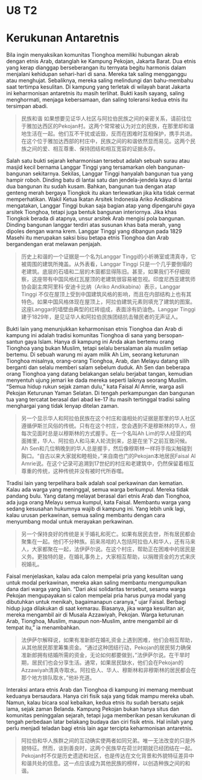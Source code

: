 # U8 T2

# Kerukunan Antaretnis

Bila ingin menyaksikan komunitas Tionghoa memiliki hubungan akrab dengan etnis Arab, datanglah ke Kampung Pekojan, Jakarta Barat. Dua etnis yang kerap dianggap berseberangan itu ternyata begitu harmonis dalam menjalani kehidupan sehari-hari di sana. Mereka tak saling mengganggu atau menghujat. Sebaliknya, mereka saling melindungi dan bahu-membahu saat tertimpa kesulitan. Di kampung yang terletak di wilayah barat Jakarta ini keharmonisan antaretnis itu masih terlihat. Bukti kasih sayang, saling menghormati, menjaga kebersamaan, dan saling toleransi kedua etnis itu tersimpan abadi.

> 民族和谐
> 如果想要见证华人社区与阿拉伯民族之间的亲密关系，请前往位于雅加达西区的Pekojan村。这两个常常被认为对立的民族，在那里却和谐地生活在一起。他们互不干扰或诋毁，反而在困难时互相保护，携手共进。在这个位于雅加达西部的村庄中，民族之间的和谐依然显而易见。这两个民族之间的爱、相互尊重、保持团结和相互宽容的证据永存。

Salah satu bukti sejarah keharmonisan tersebut adalah sebuah surau atau masjid kecil bernama Langgar Tinggi yang tersamarkan oleh bangunan-bangunan sekitarnya. Sekilas, Langgar Tinggi hanyalah bangunan tua yang hampir roboh. Dinding batu di lantai satu dan jendela-jendela kayu di lantai dua bangunan itu sudah kusam. Bahkan, bangunan tua dengan atap genteng merah bergaya Tiongkok itu akan terlewatkan jika kita tidak cermat memperhatikan. Wakil Ketua Ikatan Arsitek Indonesia Ariko Andikabina mengatakan, Langgar Tinggi bukan saja bagian atap yang dipengaruhi gaya arsitek Tionghoa, tetapi juga bentuk bangunan interiornya. Jika khas Tiongkok berada di atapnya, unsur arsitek Arab mengisi pola bangunan. Dinding bangunan langgar terdiri atas susunan khas bata merah, yang dipoles dengan warna krem. Langgar Tinggi yang dibangun pada 1829 Masehi itu merupakan saksi bisu betapa etnis Tionghoa dan Arab bergandengan erat melawan penjajah.

> 历史上和谐的一个证据是一个名为Langgar Tinggi的小祈祷室或清真寺，它被周围的建筑所掩盖。从外表看，Langgar Tinggi 只是一个几乎要倒塌的老建筑。底层的石墙和二层的木窗都显得陈旧。甚至，如果我们不仔细观察，这座带有中国风格红瓦屋顶的老建筑很容易被忽视。印度尼西亚建筑师协会副主席阿里科·安迪卡比纳（Ariko Andikabina）表示，Langgar Tinggi 不仅在屋顶上受到中国建筑风格的影响，而且在内部结构上也有其特色。如果中国风格体现在屋顶上，阿拉伯建筑元素则填充了建筑的图案。这座Langgar的墙壁由典型的红砖组成，表面涂有奶油色。Langgar Tinggi 建于1829年，是见证华人和阿拉伯民族团结抗击殖民者的无声证人。

Bukti lain yang menunjukkan keharmonisan etnis Tionghoa dan Arab di kampung ini adalah tradisi komunitas Tionghoa di sana yang bersopan-santun gaya Islam. Hanya di kampung ini Anda akan bertemu orang Tionghoa yang bukan Muslim, tetapi selalu bersalaman ala muslim setiap bertemu. Di sebuah warung mi ayam milik Ah Lim, seorang keturunan Tionghoa misalnya, orang-orang Tionghoa, Arab, dan Melayu datang silih berganti dan selalu memberi salam sebelum duduk. Ah Sen dan beberapa orang Tionghoa yang datang belakangan selalu berjabat tangan, kemudian menyentuh ujung jemari ke dada mereka seperti laiknya seorang Muslim. “Semua hidup rukun sejak zaman dulu,” kata Faisal Al Amrie, warga asli Pekojan Keturunan Yaman Selatan. Di tengah perkampungan dan bangunan tua yang tercatat berasal dari abad ke-17 itu masih tertinggal tradisi saling menghargai yang tidak lenyap ditelan zaman.

> 另一个显示华人和阿拉伯民族在这个村庄和谐相处的证据是那里的华人社区遵循伊斯兰风俗的传统。只有在这个村庄，您会遇到不是穆斯林的华人，但每次见面时总是以穆斯林的方式握手。在一个名叫Ah Lim的华人经营的鸡面摊里，华人、阿拉伯人和马来人轮流到来，总是在坐下之前互致问候。Ah Sen和几位稍晚到的华人总是握手，然后像穆斯林一样将手指尖触碰到胸口。“自古以来大家就和睦相处，”来自南也门的Pekojan本地居民Faisal Al Amrie说。在这个记录可追溯到17世纪的村庄和老建筑中，仍然保留着相互尊重的传统，这种传统并没有被时代所吞噬。

Tradisi lain yang terpelihara baik adalah soal perkawinan dan kematian. Kalau ada warga yang meninggal, semua warga berkumpul. Mereka tidak pandang bulu. Yang datang melayat berasal dari etnis Arab dan Tionghoa, ada juga orang Melayu semua kumpul, kata Faisal. Membantu warga yang sedang kesusahan hukumnya wajib di kampung ini. Yang lebih unik lagi, kalau urusan perkawinan, semua saling membantu dengan cara menyumbang modal untuk merayakan perkawinan.

> 另一个保持良好的传统是关于婚礼和死亡。如果有居民去世，所有居民都会聚集在一起。他们不分种族。前来吊唁的人包括阿拉伯人和华人，还有马来人，大家都聚在一起，法伊萨尔说。在这个村庄，帮助正在困难中的居民是义务。更独特的是，在婚礼事务上，大家相互帮助，以捐赠资金的方式来庆祝婚礼。

Faisal menjelaskan, kalau ada calon mempelai pria yang kesulitan uang untuk modal perkawinan, mereka akan saling membantu mengumpulkan dana dari warga yang lain. “Dari aksi solidaritas tersebut, sesama warga Pekojan mengupayakan si calon mempelai pria harus punya modal yang dibutuhkan untuk menikah, bagaimanapun caranya,” ujar Faisal. Berbagi hidup juga dilakukan di saat kemarau. Biasanya, jika warga kesulitan air, mereka mengambil air di Musala Azzawiyah, Pekojan. Warga keturunan Arab, Tionghoa, Muslim, maupun non-Muslim, antre mengambil air di tempat itu,” ia menambahkan.

> 法伊萨尔解释说，如果有准新郎在婚礼资金上遇到困难，他们会相互帮助，从其他居民那里筹集资金。“通过这种团结行动，Pekojan的居民努力确保准新郎拥有结婚所需的资金，无论如何都要做到，”法伊萨尔说。在干旱时期，居民们也会分享生活。通常，如果居民缺水，他们会在Pekojan的Azzawiyah清真寺取水。阿拉伯人、华人、穆斯林和非穆斯林的居民都会在那个地方排队取水，”他补充道。

Interaksi antara etnis Arab dan Tionghoa di kampung ini memang membuat keduanya bersaudara. Hanya ciri fisik saja yang tidak mampu mereka ubah. Namun, kalau bicara soal kebaikan, kedua etnis itu sudah bersatu sejak lama, sejak zaman Belanda. Kampung Pekojan bukan hanya situs dan komunitas peninggalan sejarah, tetapi juga memberikan pesan kerukunan di tengah perbedaan latar belakang budaya dan ciri fisik etnis. Hal inilah yang perlu menjadi teladan bagi etnis lain agar tercipta keharmonisan antaretnis.

> 阿拉伯和华人族群之间的互动确实使两者如同兄弟。唯一无法改变的只是外貌特征。然而，谈到善良时，这两个民族早在荷兰时期就已经团结在一起。Pekojan村不仅是历史遗迹和社区，也是传达在文化背景和外貌特征差异中和谐共处的信息。这一点应该成为其他民族的榜样，以创造种族之间的和谐。
